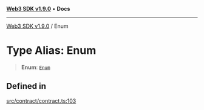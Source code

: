 [**Web3 SDK v1.9.0**](../README.md) • **Docs**

***

[Web3 SDK v1.9.0](../globals.md) / Enum

# Type Alias: Enum

> **Enum**: [`Enum`](../namespaces/node/interfaces/Enum.md)

## Defined in

[src/contract/contract.ts:103](https://github.com/Mystic-Nayy/alephium-web3/blob/ee41f5e0e7d7fb0b155fe62f05b2ac03772895ca/packages/web3/src/contract/contract.ts#L103)
